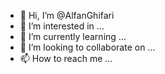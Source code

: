 - 👋 Hi, I’m @AlfanGhifari
- 👀 I’m interested in ...
- 🌱 I’m currently learning ...
- 💞️ I’m looking to collaborate on ...
- 📫 How to reach me ...

<!---
AlfanGhifari/AlfanGhifari is a ✨ special ✨ repository because its `README.md` (this file) appears on your GitHub profile.
You can click the Preview link to take a look at your changes.
--->
